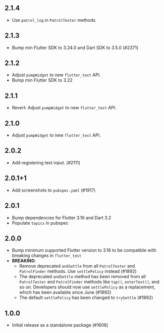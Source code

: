 ## 2.1.4

- Use `patrol_log` in `PatrolTester` methods.

## 2.1.3

- Bump min Flutter SDK to 3.24.0 and Dart SDK to 3.5.0 (#2371)

## 2.1.2

- Adjust `pumpWidget` to new `flutter_test` API. 
- Bump min Flutter SDK to 3.22

## 2.1.1

- Revert: Adjust `pumpWidget` to new `flutter_test` API. 

## 2.1.0

- Adjust `pumpWidget` to new `flutter_test` API. 

## 2.0.2

- Add registering text input. (#2111)

## 2.0.1+1

- Add screenshots to `pubspec.yaml` (#1917)

## 2.0.1

- Bump dependencies for Flutter 3.16 and Dart 3.2
- Populate `topics` in pubspec

## 2.0.0

- Bump minimum supported Flutter version to 3.16 to be compatible with breaking
  changes in `flutter_test`
- **BREAKING**:
  - Remove deprecated `andSettle` from all `PatrolTester` and `PatrolFinder`
    methods. Use `settlePolicy` instead (#1892)
  - The deprecated `andSettle` method has been removed from all `PatrolTester`
  and `PatrolFinder` methods like `tap()`, `enterText()`, and so on. Developers
  should now use `settlePolicy` as a replacement, which has been available since
  June (#1892)
  - The default `settlePolicy` has been changed to `trySettle` (#1892)

## 1.0.0

- Initial release as a standalone package (#1606)
